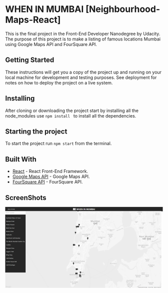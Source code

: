 # WHEN IN MUMBAI [Neighbourhood-Maps-React]
This is the final project in the Front-End Developer Nanodegree by Udacity. The purpose of this project is to make a listing of famous locations
Mumbai using Google Maps API and FourSquare API. 

## Getting Started
These instructions will get you a copy of the project up and running on your local machine for development and testing purposes. See deployment for notes on how to deploy the project on a live system.

## Installing
After cloning or downloading the project start by installing all the node_modules use
`npm install ` to install all the dependencies.

## Starting the project
To start the project run `npm start` from the terminal.

## Built With
* [React](https://reactjs.org/) - React Front-End Framework.
* [Google Maps API](https://developers.google.com/maps/documentation/) - Google Maps API.
* [FourSquare API](https://developer.foursquare.com/) - FourSquare API.

## ScreenShots
![When in Mumbai](./src/images/map.png)